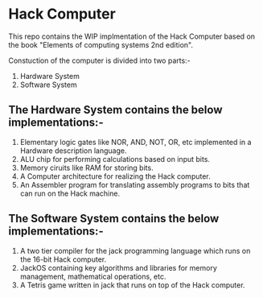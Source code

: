 # Hack Computer

This repo contains the WIP implmentation of the Hack Computer based on the book "Elements of computing systems 2nd edition".

Constuction of the computer is divided into two parts:-
1. Hardware System
2. Software System

## The Hardware System contains the below implementations:-
1. Elementary logic gates like NOR, AND, NOT, OR, etc implemented in a Hardware description language.
2. ALU chip for performing calculations based on input bits.
3. Memory ciruits like RAM for storing bits.
4. A Computer architecture for realizing the Hack computer.
5. An Assembler program for translating assembly programs to bits that can run on the Hack machine. 


## The Software System contains the below implementations:-

1. A two tier compiler for the jack programming language which runs on the 16-bit Hack computer.  
2. JackOS containing key algorithms and libraries for memory management, mathematical operations, etc.
3. A Tetris game written in jack that runs on top of the Hack computer.